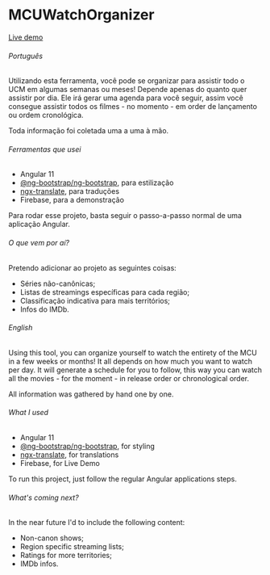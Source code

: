 # MCUWatchOrganizer

[Live demo]([https://mcuwatchorganizer.herokuapp.com](https://mcuwatch-2b2a0.web.app/))

###### Português
Utilizando esta ferramenta, você pode se organizar para assistir todo o UCM em algumas semanas ou meses! Depende apenas do quanto quer assistir por dia.
Ele irá gerar uma agenda para você seguir, assim você consegue assistir todos os filmes - no momento - em order de lançamento ou ordem cronológica.

Toda informação foi coletada uma a uma à mão.
###### Ferramentas que usei
- Angular 11
- [@ng-bootstrap/ng-bootstrap](https://www.npmjs.com/package/@ng-bootstrap/ng-bootstrap), para estilização
- [ngx-translate](https://www.npmjs.com/package/ngx-translate), para traduções
- Firebase, para a demonstração

Para rodar esse projeto, basta seguir o passo-a-passo normal de uma aplicação Angular.

###### O que vem por aí?

Pretendo adicionar ao projeto as seguintes coisas:
- Séries não-canônicas;
- Listas de streamings específicas para cada região;
- Classificação indicativa para mais territórios;
- Infos do IMDb.

###### English
Using this tool, you can organize yourself to watch the entirety of the MCU in a few weeks or months! It all depends on how much you want to watch per day.
It will generate a schedule for you to follow, this way you can watch all the movies - for the moment - in release order or chronological order.

All information was gathered by hand one by one.
###### What I used
- Angular 11
- [@ng-bootstrap/ng-bootstrap](https://www.npmjs.com/package/@ng-bootstrap/ng-bootstrap), for styling
- [ngx-translate](https://www.npmjs.com/package/ngx-translate), for translations
- Firebase, for Live Demo

To run this project, just follow the regular Angular applications steps.

###### What's coming next?

In the near future I'd to include the following content:
- Non-canon shows;
- Region specific streaming lists;
- Ratings for more territories;
- IMDb infos.
